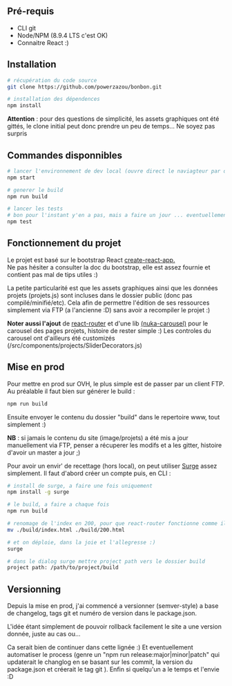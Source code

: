 ## Pré-requis
 * CLI git
 * Node/NPM (8.9.4 LTS c'est OK)
 * Connaitre React :) 

## Installation 

``` bash
# récupération du code source
git clone https://github.com/powerzazou/bonbon.git

# installation des dépendences
npm install
```

**Attention** : pour des questions de simplicité, les assets graphiques ont été gittés, le clone initial peut donc prendre un peu de temps... Ne soyez pas surpris

## Commandes disponnibles

``` bash
# lancer l'environnement de dev local (ouvre direct le naviagteur par defaut sur le localhost:3000, avec live reload)
npm start

# generer le build
npm run build

# lancer les tests
# bon pour l'instant y'en a pas, mais a faire un jour ... eventuellement
npm test
```

## Fonctionnement du projet
Le projet est basé sur le bootstrap React [create-react-app.](https://github.com/facebook/create-react-app/blob/master/packages/react-scripts/template/README.md#installing-a-dependency)  
Ne pas hésiter a consulter la doc du bootstrap, elle est assez fournie et contient pas mal de tips utiles :) 

La petite particularité est que les assets graphiques ainsi que les données projets (projets.js) sont incluses dans le dossier public (donc pas compilé/minifié/etc). Cela afin de permettre l'édition de ses ressources simplement via FTP (a l'ancienne :D) sans avoir a recompiler le projet :)  

**Noter aussi l'ajout** de [react-router](https://github.com/ReactTraining/react-router) et d'une lib [(nuka-carousel)](https://github.com/FormidableLabs/nuka-carousel) pour le carousel des pages projets, histoire de rester simple :) Les controles du carousel ont d'ailleurs été customizés (/src/components/projects/SliderDecorators.js)

## Mise en prod
Pour mettre en prod sur OVH, le plus simple est de passer par un client FTP. Au préalable il faut bien sur générer le build : 

``` bash
npm run build
```
Ensuite envoyer le contenu du dossier "build" dans le repertoire www, tout simplement :) 

**NB** : si jamais le contenu du site (image/projets) a été mis a jour manuellement via FTP, penser a récuperer les modifs et a les gitter, histoire d'avoir un master a jour ;)

Pour avoir un envir' de recettage (hors local), on peut utiliser [Surge](https://surge.sh/) assez simplement. Il faut d'abord créer un compte puis, en CLI : 

``` bash
# install de surge, a faire une fois uniquement
npm install -g surge

# le build, a faire a chaque fois
npm run build

# renomage de l'index en 200, pour que react-router fonctionne comme il faut
mv ./build/index.html ./build/200.html

# et on déploie, dans la joie et l'allegresse :) 
surge

# dans le dialog surge mettre project path vers le dossier build
project path: /path/to/project/build
```


## Versionning

Depuis la mise en prod, j'ai commencé a versionner (semver-style) a base de changelog, tags git et numéro de version dans le package.json. 

L'idée étant simplement de pouvoir rollback facilement le site a une version donnée, juste au cas ou...  

Ca serait bien de continuer dans cette lignée :) Et eventuellement automatiser le process (genre un "npm run release:major|minor|patch" qui updaterait le changlog en se basant sur les commit, la version du package.json et créerait le tag git ). Enfin si quelqu'un a le temps et l'envie :D 